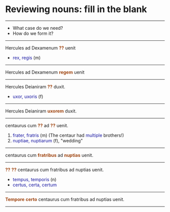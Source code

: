 # Reviewing nouns: fill in the blank

---

- What case do we need?
- How do we form it?

---


Hercules ad Dexamenum **??** uenit

- *rex, regis* (m)

<style scoped>
  strong {
    color: rgb(159, 69, 17);
  }
  em {
    color: 	rgb(24, 23, 162);
    font-style: normal;
  }
</style>

--- 

Hercules ad Dexamenum **regem** uenit


<style scoped>
  strong {
    color: rgb(159, 69, 17);
  }
  em {
    color: 	rgb(24, 23, 162);
    font-style: normal;
  }
</style>

---

Hercules Deianiram **??** duxit.

- *uxor, uxoris* (f)


<style scoped>
  strong {
    color: rgb(159, 69, 17);
  }
  em {
    color: 	rgb(24, 23, 162);
    font-style: normal;
  }
</style>

---

Hercules Deianiram **uxorem** duxit.



<style scoped>
  strong {
    color: rgb(159, 69, 17);
  }
  em {
    color: 	rgb(24, 23, 162);
    font-style: normal;
  }
</style>

---

centaurus cum **??** ad **??** uenit.

1. *frater, fratris* (m) (The centaur had *multiple* brothers!)
2. *nuptiae, nuptiarum* (f), "wedding"


<style scoped>
  strong {
    color: rgb(159, 69, 17);
  }
  em {
    color: 	rgb(24, 23, 162);
    font-style: normal;
  }
</style>


---


centaurus cum **fratribus** ad **nuptias** uenit.



<style scoped>
  strong {
    color: rgb(159, 69, 17);
  }
  em {
    color: 	rgb(24, 23, 162);
    font-style: normal;
  }
</style>

---


**??** **??** centaurus cum fratribus ad nuptias uenit.

- *tempus, temporis* (n)
- *certus, certa, certum*

<style scoped>
  strong {
    color: rgb(159, 69, 17);
  }
  em {
    color: 	rgb(24, 23, 162);
    font-style: normal;
  }
</style>

---


**Tempore** **certo** centaurus cum fratribus ad nuptias uenit.



<style scoped>
  strong {
    color: rgb(159, 69, 17);
  }
  em {
    color: 	rgb(24, 23, 162);
    font-style: normal;
  }
</style>

---


